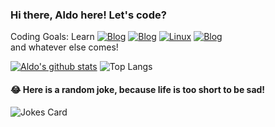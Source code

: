 ### Hi there, Aldo here! Let's code?

Coding Goals: Learn
[![Blog](https://img.shields.io/badge/Java-ED8B00?style=for-the-badge&logo=java&logoColor=white)]()
[![Blog](https://img.shields.io/badge/dev.to-0A0A0A?style=for-the-badge&logo=devdotto&logoColor=white)]()
[![Linux](https://svgshare.com/i/Zhy.svg)]()
[![Blog](https://img.shields.io/badge/GitHub-100000?style=for-the-badge&logo=github&logoColor=white)](https://github.com/AJ-Souza) </br> and whatever else comes!

[![Aldo's github stats](https://github-readme-stats.vercel.app/api?username=AJ-Souza&theme=blue-green)](https://github.com/AJ-Souza/github-readme-stats)
![Top Langs](https://github-readme-stats.vercel.app/api/top-langs/?username=AJ-Souza&theme=blue-green)



#### 😂 Here is a random joke, because life is too short to be sad!
![Jokes Card](https://readme-jokes.vercel.app/api)


